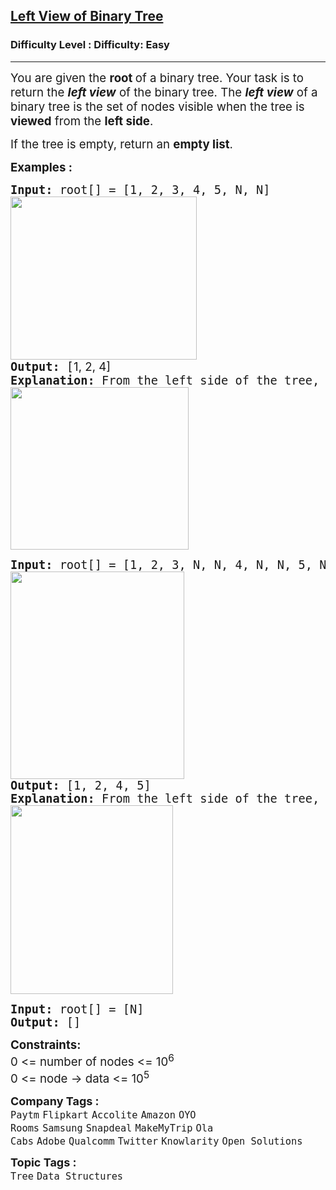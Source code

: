 <h2><a href="https://www.geeksforgeeks.org/problems/left-view-of-binary-tree/1">Left View of Binary Tree</a></h2><h3>Difficulty Level : Difficulty: Easy</h3><hr><div class="problems_problem_content__Xm_eO" style="user-select: auto;"><p style="user-select: auto;"><span style="font-size: 14pt; user-select: auto;">You are given the <strong style="user-select: auto;">root </strong>of a binary tree. Your task is to return the <strong style="user-select: auto;"><em style="user-select: auto;">left view</em></strong> of the binary tree. The <strong style="user-select: auto;"><em style="user-select: auto;">left view</em></strong> of a binary tree is the set of nodes visible when the tree is <strong style="user-select: auto;">viewed</strong> from the <strong style="user-select: auto;">left side</strong>.</span></p>
<p style="user-select: auto;"><span style="font-size: 14pt; user-select: auto;">If the tree is empty, return an <strong style="user-select: auto;">empty list</strong>.</span></p>
<p style="user-select: auto;"><span style="font-size: 14pt; user-select: auto;"><strong style="user-select: auto;">Examples :</strong></span></p>
<pre style="user-select: auto;"><span style="font-size: 14pt; user-select: auto;"><strong style="user-select: auto;">Input: </strong>root[] = [1, 2, 3, 4, 5, N, N]
<span style="font-family: -apple-system, BlinkMacSystemFont, &quot;Segoe UI&quot;, Roboto, Oxygen, Ubuntu, Cantarell, &quot;Open Sans&quot;, &quot;Helvetica Neue&quot;, sans-serif; white-space: normal; user-select: auto;"><img src="https://media.geeksforgeeks.org/img-practice/prod/addEditProblem/876845/Web/Other/blobid0_1731456264.png" width="298" height="261" style="user-select: auto;"></span>
<strong style="user-select: auto;">Output:</strong> [<span style="font-family: -apple-system, BlinkMacSystemFont, &quot;Segoe UI&quot;, Roboto, Oxygen, Ubuntu, Cantarell, &quot;Open Sans&quot;, &quot;Helvetica Neue&quot;, sans-serif; white-space: normal; user-select: auto;">1, 2, 4]<br style="user-select: auto;"></span><strong style="user-select: auto;">Explanation: </strong>From the left side of the tree, only the nodes 1, 2, and 4 are visible.<br style="user-select: auto;"><img src="https://media.geeksforgeeks.org/img-practice/prod/addEditProblem/876845/Web/Other/blobid1_1731456288.png" width="285" height="260" style="user-select: auto;"></span></pre>
<pre style="user-select: auto;"><span style="font-size: 14pt; user-select: auto;"><strong style="user-select: auto;">Input: </strong>root[] = [1, 2, 3, N, N, 4, N, N, 5, N, N]<strong style="user-select: auto;"><br style="user-select: auto;"></strong><strong style="user-select: auto;"><img src="https://media.geeksforgeeks.org/img-practice/prod/addEditProblem/876845/Web/Other/blobid2_1731456332.png" width="278" height="332" style="user-select: auto;"></strong>
<strong style="user-select: auto;">Output: </strong>[1, 2, 4, 5]<br style="user-select: auto;"><strong style="user-select: auto;">Explanation: </strong>From the left side of the tree, the nodes 1, 2, 4, and 5 are visible.<strong style="user-select: auto;"><br style="user-select: auto;"><img src="https://media.geeksforgeeks.org/img-practice/prod/addEditProblem/876845/Web/Other/blobid3_1731456373.png" width="260" height="302" style="user-select: auto;"><br style="user-select: auto;"></strong></span></pre>
<pre style="user-select: auto;"><span style="font-size: 14pt; user-select: auto;"><strong style="user-select: auto;">Input:</strong> root[] = [N]
<strong style="user-select: auto;">Output: </strong>[]</span></pre>
<p style="user-select: auto;"><span style="font-size: 14pt; user-select: auto;"><strong style="user-select: auto;">Constraints:</strong><br style="user-select: auto;">0 &lt;= number of nodes &lt;= 10<sup style="user-select: auto;">6</sup><br style="user-select: auto;">0 &lt;= node -&gt; data &lt;= 10<sup style="user-select: auto;">5</sup></span></p></div><p><span style=font-size:18px><strong>Company Tags : </strong><br><code>Paytm</code>&nbsp;<code>Flipkart</code>&nbsp;<code>Accolite</code>&nbsp;<code>Amazon</code>&nbsp;<code>OYO Rooms</code>&nbsp;<code>Samsung</code>&nbsp;<code>Snapdeal</code>&nbsp;<code>MakeMyTrip</code>&nbsp;<code>Ola Cabs</code>&nbsp;<code>Adobe</code>&nbsp;<code>Qualcomm</code>&nbsp;<code>Twitter</code>&nbsp;<code>Knowlarity</code>&nbsp;<code>Open Solutions</code>&nbsp;<br><p><span style=font-size:18px><strong>Topic Tags : </strong><br><code>Tree</code>&nbsp;<code>Data Structures</code>&nbsp;
